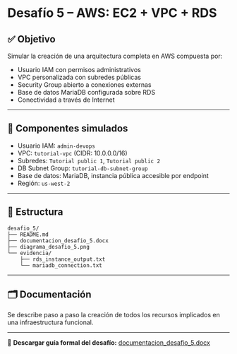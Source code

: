 # Desafío 5 – AWS: EC2 + VPC + RDS

## ✅ Objetivo
Simular la creación de una arquitectura completa en AWS compuesta por:
- Usuario IAM con permisos administrativos
- VPC personalizada con subredes públicas
- Security Group abierto a conexiones externas
- Base de datos MariaDB configurada sobre RDS
- Conectividad a través de Internet

---

## 🔧 Componentes simulados

- Usuario IAM: `admin-devops`
- VPC: `tutorial-vpc` (CIDR: 10.0.0.0/16)
- Subredes: `Tutorial public 1`, `Tutorial public 2`
- DB Subnet Group: `tutorial-db-subnet-group`
- Base de datos: MariaDB, instancia pública accesible por endpoint
- Región: `us-west-2`

---

## 📁 Estructura

```
desafio_5/
├── README.md
├── documentacion_desafio_5.docx
├── diagrama_desafio_5.png
└── evidencia/
    ├── rds_instance_output.txt
    └── mariadb_connection.txt
```

---

## 🗂️ Documentación

Se describe paso a paso la creación de todos los recursos implicados en una infraestructura funcional.

---

📄 **Descargar guía formal del desafío:**
[documentacion_desafio_5.docx](./documentacion_desafio_5.docx)